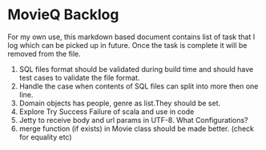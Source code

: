 # MovieQ Backlog

For my own use, this markdown based document contains list of task that I log which can be picked up in future. Once the task is complete it will be removed from the file.

 1. SQL files format should be validated during build time and should have test cases to validate the file format.
 2. Handle the case when contents of SQL files can split into more then one line. 
 3. Domain objects has people, genre as list.They should be set.
 4. Explore Try Success Failure of scala and use in code
 5. Jetty to receive body and url params in UTF-8. What Configurations?
 6. merge function (if exists) in Movie class should be made better. (check for equality etc)